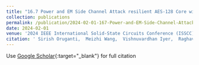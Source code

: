 ```yaml
---
title: "16.7 Power and EM Side Channel Attack resilient AES-128 Core with Round-Aligned Globally-Synchronous-Locally-Asynchronous Operation based on Tunable Replica Circuits"
collection: publications
permalink: /publication/2024-02-01-167-Power-and-EM-Side-Channel-Attack-resilient-AES-128-Core-with-Round-Aligned-Globally-Synchronous-Locally-Asynchronous-Operation-based-on-Tunable-Replica-Circuits
date: 2024-02-01
venue: '2024 IEEE International Solid-State Circuits Conference (ISSCC)'
citation: ' Sirish Oruganti,  Meizhi Wang,  Vishnuvardhan Iyer,  Raghavan Kumar,  Sanu Mathew,  Yipeng Wang,  Mengtian Yang,  Jaydeep Kulkarni, &quot;16.7 Power and EM Side Channel Attack resilient AES-128 Core with Round-Aligned Globally-Synchronous-Locally-Asynchronous Operation based on Tunable Replica Circuits.&quot; 2024 IEEE International Solid-State Circuits Conference (ISSCC), 2024.'
---
```

Use [Google Scholar](https://scholar.google.com/scholar?q=16.7+Power+and+EM+Side+Channel+Attack+resilient+AES+128+Core+with+Round+Aligned+Globally+Synchronous+Locally+Asynchronous+Operation+based+on+Tunable+Replica+Circuits){:target="_blank"} for full citation